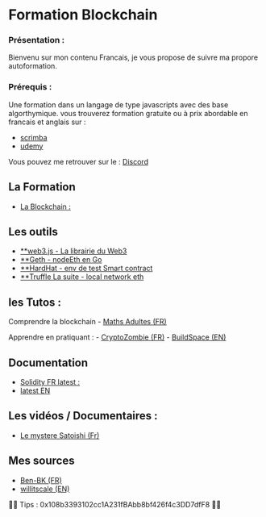 # Formation Blockchain

### Présentation :

Bienvenu sur mon contenu Francais, je vous propose de suivre ma propore autoformation.


### Prérequis : 

Une formation dans un langage de type javascripts avec des base algorthymique. vous trouverez formation gratuite ou à prix abordable en francais et anglais sur : 

-   [scrimba](https://scrimba.com/dashboard?tab=enrolled)
-   [udemy](https://www.udemy.com/)



Vous pouvez me retrouver sur le : [Discord ](https://discord.gg/VGhMvUmBhm) 

## La Formation 

- [ La Blockchain :](https://fr.wikipedia.org/wiki/Blockchain)


## Les outils

 - [**web3.js - La librairie du Web3](https://web3js.readthedocs.io/en/v1.5.2/getting-started.html)
 - [**Geth - nodeEth en Go](https://geth.ethereum.org/docs/getting-started)
 - [**HardHat - env de test Smart contract](https://hardhat.org/getting-started/#overview)
 - [**Truffle La suite - local network eth ](https://trufflesuite.com/)
## les Tutos : 

Comprendre la blockchain - [Maths Adultes (FR)](https://www.youtube.com/watch?v=SccvFbyDaUI&t=784s)

Apprendre en pratiquant : 
        -   [CryptoZombie (FR)](https://cryptozombies.io/fr)
        -   [BuildSpace (EN)](https://app.buildspace.so/)


## Documentation 

- [Solidity FR latest :](https://solidity-fr.readthedocs.io/fr/latest/) 
- [latest EN](https://docs.soliditylang.org/en/v0.8.11/)

## Les vidéos / Documentaires :

- [Le mystere Satoishi (Fr)](https://www.youtube.com/watch?v=0ETcLj5jBy4)

## Mes sources 

- [Ben-BK (FR)](https://www.youtube.com/watch?v=xtEQGtaT9MY&list=PLBV4f2pTYexqgdiVpLOWlF-E5sTLPimot)
- [willitscale (EN)](https://github.com/willitscale)

🙏🙏 Tips : 0x108b3393102cc1A231fBAbb8bf426f4c3DD7dfF8 🙏🙏
